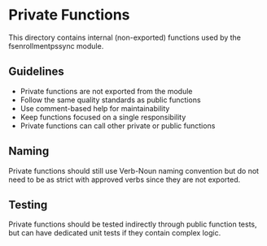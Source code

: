 # Private Functions

This directory contains internal (non-exported) functions used by the fsenrollmentpssync module.

## Guidelines

- Private functions are not exported from the module
- Follow the same quality standards as public functions
- Use comment-based help for maintainability
- Keep functions focused on a single responsibility
- Private functions can call other private or public functions

## Naming

Private functions should still use Verb-Noun naming convention but do not need to be as strict with approved verbs since they are not exported.

## Testing

Private functions should be tested indirectly through public function tests, but can have dedicated unit tests if they contain complex logic.
